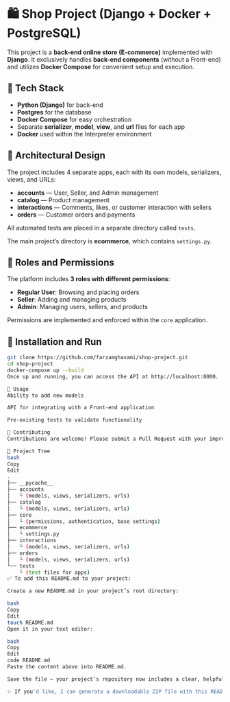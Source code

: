 # 🛍 Shop Project (Django + Docker + PostgreSQL)

This project is a **back-end online store (E-commerce)** implemented with **Django**. It exclusively handles **back-end components** (without a Front-end) and utilizes **Docker Compose** for convenient setup and execution.

## 🔹 Tech Stack

- **Python (Django)** for back-end
- **Postgres** for the database
- **Docker Compose** for easy orchestration
- Separate **serializer**, **model**, **view**, and **url** files for each app
- **Docker** used within the Interpreter environment

## 🔹 Architectural Design

The project includes 4 separate apps, each with its own models, serializers, views, and URLs:

- **accounts** — User, Seller, and Admin management
- **catalog** — Product management
- **interactions** — Comments, likes, or customer interaction with sellers
- **orders** — Customer orders and payments

All automated tests are placed in a separate directory called `tests`.

The main project’s directory is **ecommerce**, which contains `settings.py`.

## 🔹 Roles and Permissions

The platform includes **3 roles with different permissions**:

- **Regular User**: Browsing and placing orders
- **Seller**: Adding and managing products
- **Admin**: Managing users, sellers, and products

Permissions are implemented and enforced within the `core` application.

## 🔹 Installation and Run

```bash
git clone https://github.com/farzamghavami/shop-project.git
cd shop-project
docker-compose up --build
Once up and running, you can access the API at http://localhost:8000.

🔹 Usage
Ability to add new models

API for integrating with a Front-end application

Pre-existing tests to validate functionality

🔹 Contributing
Contributions are welcome! Please submit a Pull Request with your improvements.

🔹 Project Tree
bash
Copy
Edit
.
├── __pycache__
├── accounts
│   └ (models, views, serializers, urls)
├── catalog
│   └ (models, views, serializers, urls)
├── core
│   └ (permissions, authentication, base settings)
├── ecommerce
│   └ settings.py
├── interactions
│   └ (models, views, serializers, urls)
├── orders
│   └ (models, views, serializers, urls)
└── tests
    └ (test files for apps)
✅ To add this README.md to your project:

Create a new README.md in your project’s root directory:

bash
Copy
Edit
touch README.md
Open it in your text editor:

bash
Copy
Edit
code README.md
Paste the content above into README.md.

Save the file — your project’s repository now includes a clear, helpful, and professional README.md.

✨ If you'd like, I can generate a downloadable ZIP file with this README.md for you. Just let me know! 🌟








